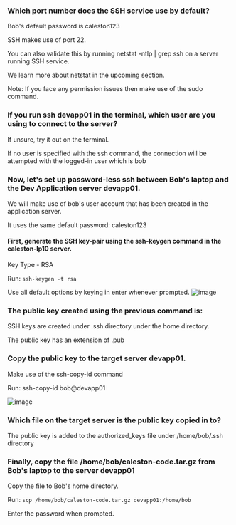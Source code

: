 ### Which port number does the SSH service use by default?


Bob's default password is caleston123


SSH makes use of port 22.

You can also validate this by running netstat -ntlp | grep ssh on a server running SSH service.

We learn more about netstat in the upcoming section.

Note: If you face any permission issues then make use of the sudo command.


### If you run ssh devapp01 in the terminal, which user are you using to connect to the server?


If unsure, try it out on the terminal.


If no user is specified with the ssh command, the connection will be attempted with the logged-in user which is bob


### Now, let's set up password-less ssh between Bob's laptop and the Dev Application server devapp01.


We will make use of bob's user account that has been created in the application server.

It uses the same default password: caleston123
#### First, generate the SSH key-pair using the ssh-keygen command in the caleston-lp10 server.


Key Type - RSA

Run: `ssh-keygen -t rsa`

Use all default options by keying in enter whenever prompted.
![image](https://github.com/Althaf-official/Linux_Basics/assets/105126131/294835e8-7b69-480c-95f4-e46f4e9ae9a3)


### The public key created using the previous command is:
SSH keys are created under .ssh directory under the home directory.

The public key has an extension of .pub

### Copy the public key to the target server devapp01.


Make use of the ssh-copy-id command

Run: ssh-copy-id bob@devapp01

![image](https://github.com/Althaf-official/Linux_Basics/assets/105126131/80f80097-37ed-4dc5-af1e-d8f2dd88ab9f)


### Which file on the target server is the public key copied in to?

The public key is added to the authorized_keys file under /home/bob/.ssh directory

### Finally, copy the file /home/bob/caleston-code.tar.gz from Bob's laptop to the server devapp01


Copy the file to Bob's home directory.

Run: `scp /home/bob/caleston-code.tar.gz devapp01:/home/bob`



Enter the password when prompted.


